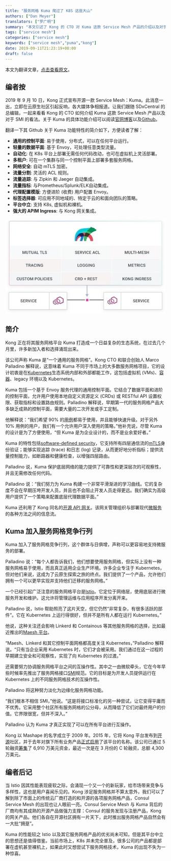 ```yaml
---
title: "服务网格 Kuma 爬过了 K8S 这座大山"
authors: ["Dan Meyer"]
translators: ["罗广明"]
summary: "本文引述了 Kong 的 CTO 对 Kuma 这款 Service Mesh 产品的介绍以及对于 SMI 的看法。"
tags: ["service mesh"]
categories: ["service mesh"]
keywords: ["service mesh","puma","kong"]
date: 2019-09-11T21:23:19+08:00
draft: false
---
```


本文为翻译文章，[点击查看原文](https://www.sdxcentral.com/articles/news/kongs-kuma-service-mesh-climbs-the-kubernetes-wall/2019/09/)。

## 编者按

2019 年 9 月 10 日，Kong 正式宣布开源一款 Service Mesh：Kuma。此消息一出，立即在云原生社区引起反响，各大媒体争相报道。让我们跟随 SDxCentral 的总编辑，一起来看看 Kong 的 CTO 如何介绍 Kuma 这款 Service Mesh 产品以及对于 SMI 的看法。关于 Kuma 的具体功能介绍可以阅读[官网博客](https://konghq.com/blog/introducing-kuma-universal-service-mesh/)以及[Github](https://github.com/Kong/kuma)。

翻译一下其 Github 关于 Kuma 功能特性的简介如下，方便读者了解：

- **通用的控制平面**: 易于使用，分布式，可以在任何平台运行。
- **轻量的数据平面**: 基于 Envoy，可处理任意类型流量。
- **自动化**: 在 K8s 平台上部署无需任何代码改动，也可在虚拟机上灵活部署。
- **多租户**: 可在一个集群与同一个控制平面上部署多套服务网格。
- **网络安全**: 自动 mTLS 加密。
- **流量分割**: 灵活的 ACL 规则。
- **流量追踪**: 与 Zipkin 和 Jaeger 自动集成。
- **流量指标**: 与Prometheus/Splunk/ELK自动集成。
- **代理配置模版**: 方便进阶 (收费) 用户配置 Envoy。
- **标签选择器**: 可应用不同地域的、特定于云的和面向团队的策略。
- **平台中立**: 支持 K8s, 虚拟机和裸机。
- **强大的 APIM Ingress**: 与 Kong 网关集成。

![kuma-architecture](kuma-architecture.jpeg)

## 简介

Kong 正在将其服务网格平台 Kuma 打造成一个日益复杂的生态系统，在过去几个月里，许多新加入者和选择涌现出来。

该公司声称 Kuma 是“一个通用的服务网格”。Kong CTO 和联合创始人 Marco Palladino 解释说，这意味着 Kuma 不同于市场上的大多数服务网格项目，它的设计初衷是在[Kubernetes](https://www.sdxcentral.com/monitoring/definitions/kubernets-monitoring/)生态系统内部和外部都能工作，这包括虚拟机 (VMs)、[容器](https://www.sdxcentral.com/containers/)、legacy 环境以及 Kubernetes。

Kuma 包括一个基于 Envoy 服务代理的通用控制平面。它结合了数据平面和进阶的控制平面，允许用户使用本地自定义资源定义 (CRDs) 或 RESTful API 设置权限、获取指标和设置路由规则。Palladino 解释说，早期第一代的服务网格产品大多缺乏成熟的控制平面，需要大量的二次开发或手工定制。

他解释说：“我们希望 90% 的[用例](https://www.sdxcentral.com/cloud/definitions/software-defined-everything-part-5-sdx-use-cases/)都易于使用，并且能够快速升级。对于另外 10% 用例的用户，我们有一个允许用户深入使用的策略，”他补充说，尽管 Kuma 的设计是为了方便使用，“但 Kuma 是为企业设计的，而不是业余爱好者。”

Kuma 的特性包括[software-defined security](https://www.sdxcentral.com/security/)，它支持所有四层通信流的[mTLS](https://www.sdxcentral.com/security/definitions/what-is-software-defined-security/)身份验证；能够实现追踪 (trace) 和日志 (log) 记录，从而更好地分析指标；提供流量控制能力，如断路器和健康检查，以增强四层路由。

Palladino 说，Kuma 保护底层网络的能力提供了可靠性和更深层次的可观察性，并且无需修改任何代码。

Palladino 说：“我们努力为 Kuma 构建一个非常平滑渐进的学习曲线。它的复杂度不会在早期压垮开发人员，并且也不会阻止开发人员走得更远。我们确实为高级用户提供了一个策略来配置底层代理数据平面。”

Kuma 还利用了 Kong 同名的[开源 API 网关](https://www.sdxcentral.com/articles/news/kong-crushes-api-orchestration-challenges/2018/09/)。该网关管理组织与部署现代[微服务](https://www.sdxcentral.com/networking/nfv/definitions/microservices-architecture-telco-cloud/)的各种方法之间的信息流。

## Kuma 加入服务网格竞争行列

Kuma 加入了服务网格竞争行列，这个群体与日俱增，声称可以更容易地支持微服务的部署。

Palladino 说：“每个人都告诉我们，他们想要使用服务网格，但实际上没有一种服务网格易于使用，而且真正适用企业生产环境。许多企业专注于 Kubernetes，但对他们来说，这成为了云原生探索之旅的终点。我们提供了一个产品，允许他们拥有一个可以更早实现并支持他们迁移的服务网格。”

一个已经引起广泛注意的服务网格平台是[Istio](https://www.sdxcentral.com/articles/news/google-drives-direct-istio-access-into-google-kubernetes-engine/2018/11/)。它定位于网络层，使用底层进行微服务开发和维护。这允许将管理运维与应用程序开发分离开来。

Palladino 说，Istio 帮助照亮了这片天空，但它仍然“非常复杂，有很多活跃的部件”。它在 Kubernetes 上运行得很好，但并不是所有人都在运行 Kubernetes。”

他说，这种关注还会影响 Linkerd 和 Containous 等其他服务网格的选择，比如最近推出的[Maesh 平台](https://www.sdxcentral.com/articles/news/containous-maesh-barges-into-the-service-mesh-morass/2019/09/)。

“Maesh、Linkerd 和其它控制平面网格都高度关注 Kubernetes，”Palladino 解释说。“只有当企业采用 Kubernetes 时，它们才会被采用。我们通过在这一过程的早期建立安全和可观察性，实现了向 Kubernetes 的过渡。”

还需要努力协调服务网格平台之间的互操作性。其中之一由微软牵头，它在今年早些时候率先推出了服务网格接口[SMI](https://www.sdxcentral.com/articles/news/microsoft-spearheads-service-mesh-interoperability-push/2019/05/)规范。它的目标是为开发人员提供运行在 Kubernetes 上的不同服务网格技术的互操作性。

Palladino 将这种努力淡化为边缘化服务网格功能。

“我们根本不相信 SMI，”他说。“这是将接口标准化的另一种尝试，让它变得平庸而不优秀。它采用整个社区所有服务网格的公分母，从而降低了它们对最终用户的价值。它界限很宽，但并不深入。”

Palladino 认为 Kuma 才真正实现了可以在所有平台进行互操作。

Kong 以 Mashape 的名字成立于 2009 年。2015 年，它将 Kong 平台发布到[开源](https://konghq.com/blog/ing-inc/)社区，并于去年对旗下所有业务产品[正式启用](https://konghq.com/blog/introducing-kong-inc/)了该平台的名称。该公司已通过 5 轮融资[筹集](https://www.crunchbase.com/organization/konghq#section-funding-rounds)了 6,910 万美元资金，最近一次是在 3 月份的 C 轮融资，总额 4,300 万美元。

## 编者后记

当 Istio 因其性能表现疲软之际，会涌现一个又一个的新玩家，给市场带来竞争与多样性，这也是用户喜闻乐见的。Kong 涉足服务网格并不算太意外，我们可以了解到除了市面上的传统云厂商打造的和开源的各项服务网格产品，Consul Service Mesh 的出现也让人眼前一亮。Consul Service Mesh 与 Kuma 背后的厂商均有其成熟的开源产品做强力支撑：Consul 的服务发现与注册产品，Kong 的网关产品。他们各自在开源社区拥有一片天下，此时推出服务网格产品自然会有一大批“拥趸”。

Kuma 的性能较之 Istio 以及其它服务网格产品的优劣尚未可知，但是其平台中立的思想还是值得借鉴。当前市场上，K8s 并未完全普及，很多公司的产品都是部署在虚机甚至裸机上，如果此时又想尝试下服务网格技术，Kuma 的出现不失为一种惊喜。
